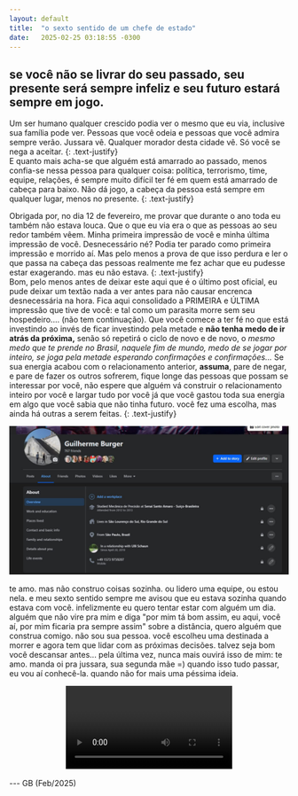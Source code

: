 ```yaml
---
layout: default
title:  "o sexto sentido de um chefe de estado"
date:   2025-02-25 03:18:55 -0300
---
```


## se você não se livrar do seu passado, seu presente será sempre infeliz e seu futuro estará sempre em jogo.

Um ser humano qualquer crescido podia ver o mesmo que eu via, inclusive sua família pode ver. 
Pessoas que você odeia e pessoas que você admira sempre verão. Jussara vê. Qualquer morador desta cidade vê. 
Só você se nega a aceitar.
{: .text-justify}  
E quanto mais acha-se que alguém está amarrado ao passado, menos confia-se nessa pessoa para qualquer coisa: política, terrorismo, time, equipe, relações, é sempre muito difícil ter fé em quem está amarrado de cabeça para baixo. Não dá jogo, a cabeça da pessoa está sempre em qualquer lugar, menos no presente.
{: .text-justify}  

Obrigada por, no dia 12 de fevereiro, me provar que durante o ano toda eu também não estava louca. Que o que eu via era o que as pessoas ao seu redor também vêem. Minha primeira impressão de você e minha última impressão de você. Desnecessário né? Podia ter parado como primeira impressão e morrido aí. Mas pelo menos a prova de que isso perdura e ler o que passa na cabeça das pessoas realmente me fez achar que eu pudesse estar exagerando. mas eu não estava. 
{: .text-justify}  
Bom, pelo menos antes de deixar este aqui que é o último post oficial, eu pude deixar um textão nada a ver antes para não causar encrenca desnecessária na hora. 
Fica aqui consolidado a PRIMEIRA e ÚLTIMA impressão que tive de você: e tal como um parasita morre sem seu hospedeiro.... (não tem continuação). 
Que você comece a ter fé no que está investindo ao invés de ficar investindo pela metade e **não tenha medo de ir atrás da próxima,** senão só repetirá o ciclo de novo e de novo, o _mesmo medo que te prende no Brasil, naquele fim de mundo, medo de se jogar por inteiro, se joga pela metade esperando confirmações e confirmações..._ Se sua energia acabou com o relacionamento anterior, **assuma**, pare de negar, e pare de fazer os outros sofrerem, fique longe das pessoas que possam se interessar por você, não espere que alguém vá construir o relacionamento inteiro por você e largar tudo por você já que você gastou toda sua energia em algo que você sabia que não tinha futuro. 
você fez uma escolha, mas ainda há outras a serem feitas. 
{: .text-justify}  

<img src="/assets/images/hug_day_12_feb_2024_shows_all_available_faith_during_all_that_old_time.jpg"> 

te amo. mas não construo coisas sozinha. ou lidero uma equipe, ou estou nela. 
e meu sexto sentido sempre me avisou que eu estava sozinha quando estava com você.
infelizmente eu quero tentar estar com alguém um dia.
alguém que não vire pra mim e diga "por mim tá bom assim, eu aqui, você aí, por mim ficaria pra sempre assim" sobre a distância, quero alguém que construa comigo. não sou sua pessoa. você escolheu uma destinada a morrer e agora tem que lidar com as próximas decisões. talvez seja bom você descansar antes... 
pela última vez, nunca mais ouvirá isso de mim: te amo. manda oi pra jussara, sua segunda mãe =) quando isso tudo passar,  eu vou aí conhecê-la. quando não for mais uma péssima ideia.

<center><video src="/assets/videos/jussara_s_2nd_mom_wishes_you_a_happy_marriage.mp4" controls title="clock" autoplay></video></center>

--- GB (Feb/2025)
